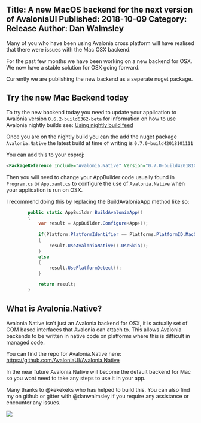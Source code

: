 Title: A new MacOS backend for the next version of AvaloniaUI
Published: 2018-10-09
Category: Release
Author: Dan Walmsley
---

Many of you who have been using Avalonia cross platform will have realised that there were issues with the Mac OSX backend.

For the past few months we have been working on a new backend for OSX. We now have a stable solution for OSX going forward.

Currently we are publishing the new backend as a seperate nuget package.

## Try the new Mac Backend today

To try the new backend today you need to update your application to Avalonia version `0.6.2-build6362-beta` for information on how to use Avalonia nightly builds see: [Using nightly build feed](https://github.com/AvaloniaUI/Avalonia/wiki/Using-nightly-build-feed)

Once you are on the nightly build you can the add the nuget package `Avalonia.Native` the latest build at time of writing is
`0.7.0-build42018101111`

You can add this to your csproj:

```xml
<PackageReference Include="Avalonia.Native" Version="0.7.0-build42018101111"/>
```

Then you will need to change your AppBuilder code usually found in `Program.cs` or `App.xaml.cs` to configure the use of `Avalonia.Native` when your application is run on OSX.

I recommend doing this by replacing the BuildAvaloniaApp method like so:

```csharp
        public static AppBuilder BuildAvaloniaApp()
        {
            var result = AppBuilder.Configure<App>();
            
            if(Platform.PlatformIdentifier == Platforms.PlatformID.MacOSX)
            {
                result.UseAvaloniaNative().UseSkia();
            }
            else
            {
                result.UsePlatformDetect();
            }

            return result;
        }


```

## What is Avalonia.Native?

Avalonia.Native isn't just an Avalonia backend for OSX, it is actually set of COM based interfaces that Avalonia can attach to. This allows Avalonia  backends to be written in native code on platforms where this is difficult in managed code.

You can find the repo for Avalonia.Native here:
https://github.com/AvaloniaUI/Avalonia.Native

In the near future Avalonia.Native will become the default backend for Mac so you wont need to take any steps to use it in your app.

Many thanks to @kekekeks who has helped to build this. You can also find my on github or gitter with @danwalmsley if you require any assistance or encounter any issues.

![](https://files.gitter.im/VitalElement/AvalonStudio/51zL/Screen-Shot-2018-10-12-at-00.47.42.png)

